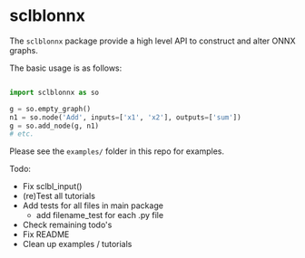 # sclblonnx
The `sclblonnx` package provide a high level API to construct and alter ONNX graphs.

The basic usage is as follows:
```python

import sclblonnx as so

g = so.empty_graph()
n1 = so.node('Add', inputs=['x1', 'x2'], outputs=['sum'])
g = so.add_node(g, n1)
# etc.

```
Please see the `examples/` folder in this repo for examples.

Todo:
- Fix sclbl_input()
- (re)Test all tutorials
- Add tests for all files in main package
  - add filename_test for each .py file
- Check remaining todo's
- Fix README
- Clean up examples / tutorials